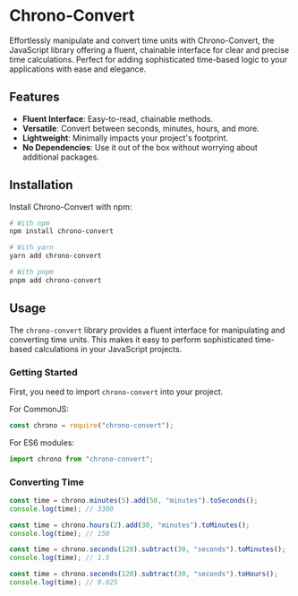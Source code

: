 # Chrono-Convert

Effortlessly manipulate and convert time units with Chrono-Convert, the JavaScript library offering a fluent, chainable interface for clear and precise time calculations. Perfect for adding sophisticated time-based logic to your applications with ease and elegance.

## Features

- **Fluent Interface**: Easy-to-read, chainable methods.
- **Versatile**: Convert between seconds, minutes, hours, and more.
- **Lightweight**: Minimally impacts your project's footprint.
- **No Dependencies**: Use it out of the box without worrying about additional packages.

## Installation

Install Chrono-Convert with npm:

```bash
# With npm
npm install chrono-convert

# With yarn
yarn add chrono-convert

# With pnpm
pnpm add chrono-convert
```

## Usage

The `chrono-convert` library provides a fluent interface for manipulating and converting time units. This makes it easy to perform sophisticated time-based calculations in your JavaScript projects.

### Getting Started

First, you need to import `chrono-convert` into your project.

For CommonJS:

```javascript
const chrono = require("chrono-convert");
```

For ES6 modules:

```javascript
import chrono from "chrono-convert";
```

### Converting Time

```javascript
const time = chrono.minutes(5).add(50, "minutes").toSeconds();
console.log(time); // 3300

const time = chrono.hours(2).add(30, "minutes").toMinutes();
console.log(time); // 150

const time = chrono.seconds(120).subtract(30, "seconds").toMinutes();
console.log(time); // 1.5

const time = chrono.seconds(120).subtract(30, "seconds").toHours();
console.log(time); // 0.025
```

